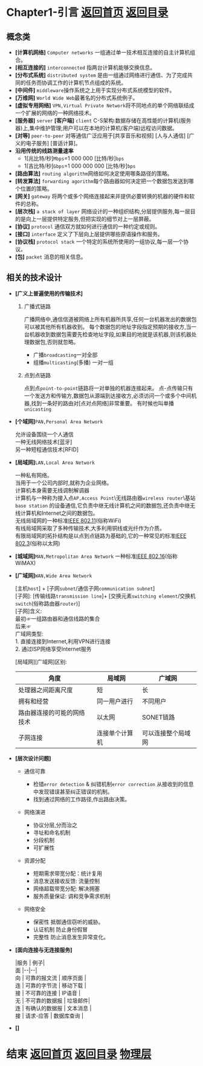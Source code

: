# Chapter1-引言 [返回首页](../index.md) [返回目录](./day1.md) 

## 概念类
  + **[计算机网络]** ``Computer networks`` 一组通过单一技术相互连接的自主计算机组合。
  + **[相互连接的]** ``interconnected`` 指两台计算机能够交换信息。
  + **[分布式系统]** ``distributed system`` 是由一组通过网络进行通信、为了完成共同的任务而协调工作的计算机节点组成的系统。
  + **[中间件]** ``middleware``操作系统之上用于实现分布式系统模型的软件。
  + **[万维网]** ``World Wide Web``最著名的分布式系统例子。
  + **[虚拟专用网络]** ``VPN,Virtual Private Network``将不同地点的单个网络联结成一个扩展的网络的一种网络技术。
  + **[服务器]** ``server``  **[客户端]** ``client``  C-S架构:数据存储在高性能的计算机(服务器)上,集中维护管理;用户可以在本地的计算机(客户端)远程访问数据。
  + **[对等]** ``peer-to-peer`` 对等通信广泛应用于[共享音乐和视频] [人与人通信]  [广义的电子服务] [普适计算]。
  + **沿用传统的线路测量速率**
     + 1[兆比特/秒]``Mbps``=1 000 000 [比特/秒]``bps``  
     + 1[吉比特/秒]``Gbps``=1 000 000 000 [比特/秒]``bps``  
  + **[路由算法]** ``routing algorithm``网络如何决定使用哪条路径的策略。 
  + **[转发算法]** ``forwarding agorithm``每个路由器如何决定把一个数据包发送到哪个位置的策略。 
  + **[网关]** ``gateway`` 将两个或多个网络连接起来并提供必要转换的机器的硬件和软件的总称。
  + **[层次栈]** ``a stack of layer`` 网络设计的一种组织结构,分层提供服务,每一层目的是向上一层提供特定服务,但把实现的细节对上一层屏蔽。  
  + **[协议]** ``protocol`` 通信双方就如何进行通信的一种约定或规则。  
  + **[接口]** ``interface`` 定义了下层向上层提供哪些原语操作和服务。 
  + **[协议栈]** ``protocol stack`` 一个特定的系统所使用的一组协议,每一层一个协议。 
  + **[包]** ``packet`` 消息的相关信息。 
  
## 相关的技术设计
  + **[广义上普遍使用的传输技术]**
     1. 广播式链路
     
        广播网络中,通信信道被网络上所有机器所共享,任何一台机器发出的数据包可以被其他所有机器收到。
        每个数据包的地址字段指定预期的接收方,当一台机器收到数据包需要先检查地址字段,如果目的地就是该机器,则该机器处理数据包,否则就忽略。
        + 广播``broadcasting``一对全部
        + 组播``multicasting``(多播) 一对一组
     2. 点到点链路
     
        点到点``point-to-point``链路将一对单独的机器连接起来。
        点-点传输只有一个发送方和传输方,数据包从源端到达接收方,必须访问一个或多个中间机器,找到一条好的路由对[点对点网络]非常重要。
        有时候也叫单播``unicasting``

  + **[个域网]**``PAN,Personal Area Network``
    
      允许设备围绕一个人通信   
      一种无线网络技术[蓝牙]   
      另一种短程通信技术[RFID]   

  + **[局域网]**``LAN,Local Area Network``
  
      一种私有网络。  
      当用于一个公司内部时,就称为企业网络。  
      计算机本身需要无线调制解调器  
      计算机与一种称为接入点``AP,Access Point``\无线路由器``wireless router``\基站``base station`` 的设备通信,它负责中继无线计算机之间的数据包,还负责中继无线计算机和Internet之间的数据包。  
      无线局域网的一种标准[IEEE 802.11](https://en.wikipedia.org/wiki/IEEE_802.11)(俗称WiFi)  
      有线局域网采取了多种传输技术,大多利用铜线或光纤作为介质。  
      有限局域网的拓扑结构是以点到点链路为基础的,它的一种常见的标准[IEEE 802.3](https://en.wikipedia.org/wiki/IEEE_802.3)(俗称以太网)  
      
      
  + **[城域网]**``MAN,Metropolitan Area Network``
      一种标准[IEEE 802.16](https://en.wikipedia.org/wiki/IEEE_802.16)(俗称WiMAX)
  
  + **[广域网]**``WAN,Wide Area Network`` 
  
      [主机``host``] +  [子网``subnet``/通信子网``communication subnet``]  
      [子网]: [传输线路``transmission line``]+ [交换元素``switching element``/交换机``switch``(俗称路由器``router``)]  
      [子网]含义:  
         最初☞一组路由器和通信线路的集合   
         后来☞  
      广域网类型:   
          1. 直接连接到Internet,利用VPN进行连接   
          2. 通过ISP网络享受Internet服务
          
      [局域网][广域网]区别:
  
      | 角度 | 局域网 | 广域网 | 
      |--|--|--| 
      | 处理器之间距离尺度  | 短  |  长 | 
      | 拥有和经营  | 同一用户进行  | 不同用户  | 
      | 路由器连接的可能的网络技术  |  以太网 |  SONET链路 | 
      | 子网连接  |  连接单个计算机 |  可以连接整个局域网 | 
  + **[层次设计问题]**
     + 通信可靠  
      
       + 检错``error detection`` & 纠错机制``error correction`` 从接收到的信息中发现错误甚至纠正错误的机制。  
       + 找到通过网络的工作路径,作出路由决策。    
         
     + 网络演进  
      
       + 协议分层,分而治之  
       + 寻址和命名机制  
       + 分段机制  
       + 可扩展性  
         
     + 资源分配  
      
       + 短期需求带宽分配：统计复用  
       + 消息发送接收反馈: 流量控制  
       + 网络超载带宽分配: 解决拥塞  
       + 服务质量保证: 调和竞争需求机制 
       
     + 网络安全  
      
       + 保密性 抵御通信窃听的威胁。  
       + 认证机制 防止身份假冒
       + 完整性 防止消息发生异常变化。  
      
      
 + **[面向连接与无连接服务]**
 
 
     |服务 | 例子|  
    面 |--|--|  
    向 | 可靠的报文流 | 顺序页面 |  
    连 | 可靠的字节流 | 移动下载 |  
    接 | 不可靠的连接 | IP语音 |  
    无 | 不可靠的数据报 | 垃圾邮件|  
    连 | 有确认的数据报 | 文本消息 |  
    接 | 请求-应答 | 数据库查询 |  
     
     
 + **[]**
  
  

# 结束 [返回首页](../index.md) [返回目录](./day1.md) [物理层](./Chapter2.md)
